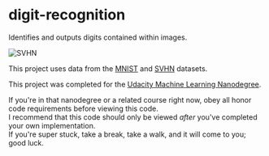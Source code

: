 # digit-recognition
Identifies and outputs digits contained within images.

![SVHN](http://ufldl.stanford.edu/housenumbers/examples_new.png)

This project uses data from the [MNIST](http://yann.lecun.com/exdb/mnist/) and [SVHN](http://ufldl.stanford.edu/housenumbers/) datasets.

This project was completed for the [Udacity Machine Learning Nanodegree](https://www.udacity.com/course/machine-learning-engineer-nanodegree-by-google--nd009).

If you're in that nanodegree or a related course right now, obey all honor code requirements before viewing this code.  
I recommend that this code should only be viewed _after_ you've completed your own implementation.  
If you're super stuck, take a break, take a walk, and it will come to you; good luck.
